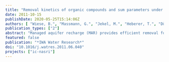 ```yaml
---
title: "Removal kinetics of organic compounds and sum parameters under field conditions for managed aquifer recharge"
date: 2011-10-15
publishDate: 2020-05-25T15:14:06Z
authors: [ "Wiese, B.", "Massmann, G.", "Jekel, M.", "Heberer, T.", "Dünnbier, U.", "Orlikowski, D.", "Grützmacher, G." ]
publication_types: ["2"]
abstract: "Managed aquifer recharge (MAR) provides efficient removal for many organic compounds and sum parameters. However, observed in situ removal efficiencies tend to scatter and cannot be predicted easily. In this paper, a method is introduced which allows to identify and eliminate biased samples and to quantify simultaneously the impact of (i) redox conditions (ii) kinetics (iii) residual threshold values below which no removal occurs and (iv) field site specifics. It enables to rule out spurious correlations between these factors and therefore improves the predictive power. The method is applied to an extensive database from three MAR field sites which was compiled in the NASRI project (2002e2005, Berlin, Germany). Removal characteristics for 38 organic parameters are obtained, of which 9 are analysed independently in 2 different laboratories. Out of these parameters, mainly pharmaceutically active compounds (PhAC) but also sum parameters and industrial chemicals, four compounds are shown to be readily removable whereas six are persistent. All partly removable compounds show a redox dependency and most of them reveal either kinetic dependencies or residual threshold values, which are determined. Differing removal efficiencies at different field sites can usually be explained by characteristics (i) to (iii)."
featured: false
publication: "*IWA Water Research*"
doi: "10.1016/j.watres.2011.06.040"
projects: ["ic-nasri"]
---
```


